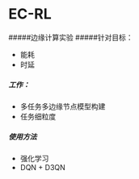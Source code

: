# EC-RL
#####边缘计算实验
#####针对目标：
* 能耗  
* 时延
##### 工作：
* 多任务多边缘节点模型构建
* 任务细粒度
##### 使用方法
* 强化学习
* DQN + D3QN 